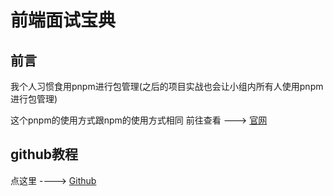 # 前端面试宝典

## 前言

  我个人习惯食用pnpm进行包管理(之后的项目实战也会让小组内所有人使用pnpm进行包管理)
  
  这个pnpm的使用方式跟npm的使用方式相同
  前往查看  --->  [官网](https://pnpm.io/zh/)

## github教程

点这里 ----> [Github](./github.md)

